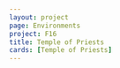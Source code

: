 ```yaml
---
layout: project
page: Environments
project: F16
title: Temple of Priests
cards: [Temple of Priests]
---
```

